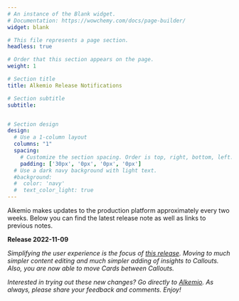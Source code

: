 ```yaml
---
# An instance of the Blank widget.
# Documentation: https://wowchemy.com/docs/page-builder/
widget: blank

# This file represents a page section.
headless: true

# Order that this section appears on the page.
weight: 1

# Section title
title: Alkemio Release Notifications

# Section subtitle
subtitle: 


# Section design
design:
  # Use a 1-column layout
  columns: "1"
  spacing:
    # Customize the section spacing. Order is top, right, bottom, left.
    padding: ['30px', '0px', '0px', '0px']
  # Use a dark navy background with light text.
  #background:
  #  color: 'navy'
  #  text_color_light: true
---
```

Alkemio makes updates to the production platform approximately every two weeks. Below you can find the latest release note as well as links to previous notes.
<p></p>
<b>Release 2022-11-09</b>
<p></p>

<i>Simplifying the user experience is the focus of [this release](https://alkem-25488729.hs-sites-eu1.com/alkemio-release-2022-11-09?ecid=AOKeC1YX48QAXjyE0YmWogEOrr3YxHwFB6ZSTJOj5QzqrGVfSTOapeq2qsDfmy_FcQzQjFU9RQgA&utm_medium=email&_hsmi=65738171&_hsenc=p2ANqtz-8wvpzKjuPH_dC0bN0911OqVkJ8A2nHxkDzkClX5rnkhyYRLQBN7sYgEwskxwsH2_5KbairoaCnNGRj6J2SXyAkuljcEA&utm_content=65738171&utm_source=hs_email). Moving to much simpler content editing and much simpler adding of insights to Callouts. Also, you are now able to move Cards between Callouts.</i>

<i>Interested in trying out these new changes? Go directly to [Alkemio](https://alkem.io/?utm_source=hs_email&utm_medium=email&utm_content=64703278&_hsenc=p2ANqtz-9Giqo8QcZnf1CWdBLUSBKzmp4iMt-wvwbXM0qYcnNA30kdtBPsKqaaj3shSIvFGGfK-BM2cl2xAbSLj-JRK7VDK9TgcQ). As always, please share your feedback and comments. Enjoy!</i>
<p></p>
